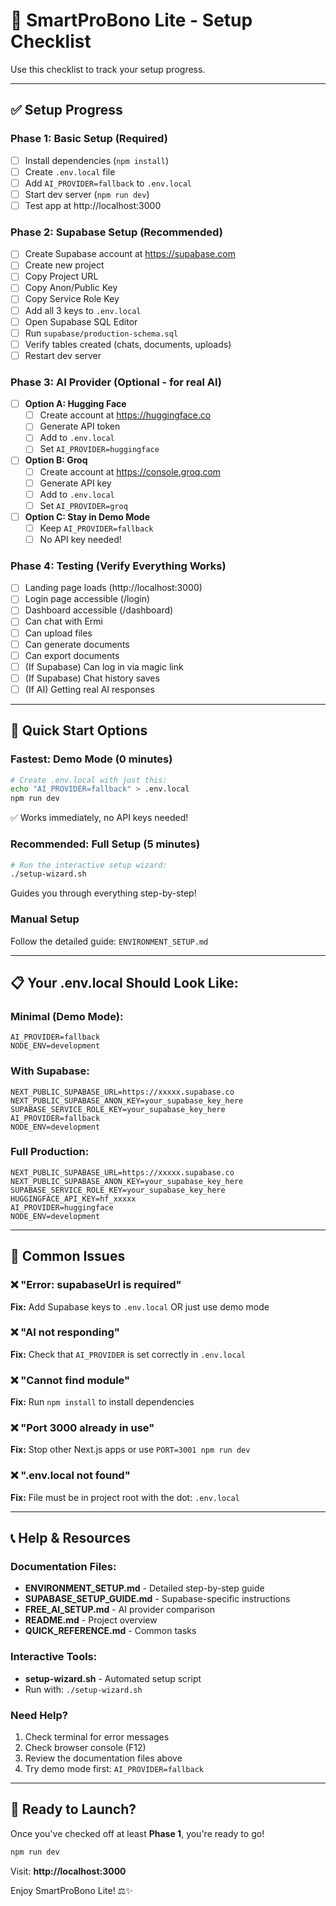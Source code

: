 # 🎯 SmartProBono Lite - Setup Checklist

Use this checklist to track your setup progress.

---

## ✅ Setup Progress

### Phase 1: Basic Setup (Required)
- [ ] Install dependencies (`npm install`)
- [ ] Create `.env.local` file
- [ ] Add `AI_PROVIDER=fallback` to `.env.local`
- [ ] Start dev server (`npm run dev`)
- [ ] Test app at http://localhost:3000

### Phase 2: Supabase Setup (Recommended)
- [ ] Create Supabase account at https://supabase.com
- [ ] Create new project
- [ ] Copy Project URL
- [ ] Copy Anon/Public Key
- [ ] Copy Service Role Key
- [ ] Add all 3 keys to `.env.local`
- [ ] Open Supabase SQL Editor
- [ ] Run `supabase/production-schema.sql`
- [ ] Verify tables created (chats, documents, uploads)
- [ ] Restart dev server

### Phase 3: AI Provider (Optional - for real AI)
- [ ] **Option A: Hugging Face**
  - [ ] Create account at https://huggingface.co
  - [ ] Generate API token
  - [ ] Add to `.env.local`
  - [ ] Set `AI_PROVIDER=huggingface`

- [ ] **Option B: Groq**
  - [ ] Create account at https://console.groq.com
  - [ ] Generate API key
  - [ ] Add to `.env.local`
  - [ ] Set `AI_PROVIDER=groq`

- [ ] **Option C: Stay in Demo Mode**
  - [ ] Keep `AI_PROVIDER=fallback`
  - [ ] No API key needed!

### Phase 4: Testing (Verify Everything Works)
- [ ] Landing page loads (http://localhost:3000)
- [ ] Login page accessible (/login)
- [ ] Dashboard accessible (/dashboard)
- [ ] Can chat with Ermi
- [ ] Can upload files
- [ ] Can generate documents
- [ ] Can export documents
- [ ] (If Supabase) Can log in via magic link
- [ ] (If Supabase) Chat history saves
- [ ] (If AI) Getting real AI responses

---

## 🚀 Quick Start Options

### Fastest: Demo Mode (0 minutes)
```bash
# Create .env.local with just this:
echo "AI_PROVIDER=fallback" > .env.local
npm run dev
```
✅ Works immediately, no API keys needed!

### Recommended: Full Setup (5 minutes)
```bash
# Run the interactive setup wizard:
./setup-wizard.sh
```
Guides you through everything step-by-step!

### Manual Setup
Follow the detailed guide: `ENVIRONMENT_SETUP.md`

---

## 📋 Your .env.local Should Look Like:

### Minimal (Demo Mode):
```env
AI_PROVIDER=fallback
NODE_ENV=development
```

### With Supabase:
```env
NEXT_PUBLIC_SUPABASE_URL=https://xxxxx.supabase.co
NEXT_PUBLIC_SUPABASE_ANON_KEY=your_supabase_key_here
SUPABASE_SERVICE_ROLE_KEY=your_supabase_key_here
AI_PROVIDER=fallback
NODE_ENV=development
```

### Full Production:
```env
NEXT_PUBLIC_SUPABASE_URL=https://xxxxx.supabase.co
NEXT_PUBLIC_SUPABASE_ANON_KEY=your_supabase_key_here
SUPABASE_SERVICE_ROLE_KEY=your_supabase_key_here
HUGGINGFACE_API_KEY=hf_xxxxx
AI_PROVIDER=huggingface
NODE_ENV=development
```

---

## 🐛 Common Issues

### ❌ "Error: supabaseUrl is required"
**Fix:** Add Supabase keys to `.env.local` OR just use demo mode

### ❌ "AI not responding"
**Fix:** Check that `AI_PROVIDER` is set correctly in `.env.local`

### ❌ "Cannot find module"
**Fix:** Run `npm install` to install dependencies

### ❌ "Port 3000 already in use"
**Fix:** Stop other Next.js apps or use `PORT=3001 npm run dev`

### ❌ ".env.local not found"
**Fix:** File must be in project root with the dot: `.env.local`

---

## 📞 Help & Resources

### Documentation Files:
- **ENVIRONMENT_SETUP.md** - Detailed step-by-step guide
- **SUPABASE_SETUP_GUIDE.md** - Supabase-specific instructions
- **FREE_AI_SETUP.md** - AI provider comparison
- **README.md** - Project overview
- **QUICK_REFERENCE.md** - Common tasks

### Interactive Tools:
- **setup-wizard.sh** - Automated setup script
- Run with: `./setup-wizard.sh`

### Need Help?
1. Check terminal for error messages
2. Check browser console (F12)
3. Review the documentation files above
4. Try demo mode first: `AI_PROVIDER=fallback`

---

## 🎉 Ready to Launch?

Once you've checked off at least **Phase 1**, you're ready to go!

```bash
npm run dev
```

Visit: **http://localhost:3000**

Enjoy SmartProBono Lite! ⚖️✨

